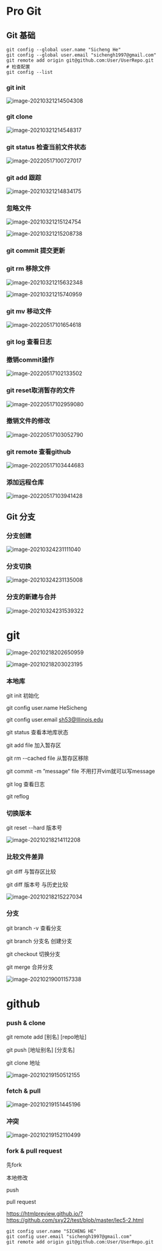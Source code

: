  

# Pro Git

## Git 基础

```
git config --global user.name "Sicheng He"
git config --global user.email "sichengh1997@gmail.com"
git remote add origin git@github.com:User/UserRepo.git
# 检查配置
git config --list
```





### git init

![image-20210321214504308](https://gitee.com/sxy22/note_images/raw/master/image-20210321214504308.png)



###  git clone

![image-20210321214548317](https://gitee.com/sxy22/note_images/raw/master/image-20210321214548317.png)



### git status  检查当前文件状态

![image-20220517100727017](https://gitee.com/sxy22/note_images/raw/master/img/image-20220517100727017.png)



###  git add 跟踪

![image-20210321214834175](https://gitee.com/sxy22/note_images/raw/master/image-20210321214834175.png)

### 忽略文件

![image-20210321215124754](https://gitee.com/sxy22/note_images/raw/master/image-20210321215124754.png)

![image-20210321215208738](https://gitee.com/sxy22/note_images/raw/master/image-20210321215208738.png)

### git commit 提交更新

### git rm 移除文件

![image-20210321215632348](https://gitee.com/sxy22/note_images/raw/master/image-20210321215632348.png)

![image-20210321215740959](https://gitee.com/sxy22/note_images/raw/master/image-20210321215740959.png)



### git mv 移动文件

![image-20220517101654618](https://gitee.com/sxy22/note_images/raw/master/img/image-20220517101654618.png)





### git log 查看日志



### 撤销commit操作

![image-20220517102133502](https://gitee.com/sxy22/note_images/raw/master/img/image-20220517102133502.png)

### git reset取消暂存的文件

![image-20220517102959080](https://gitee.com/sxy22/note_images/raw/master/img/image-20220517102959080.png)



### 撤销文件的修改

![image-20220517103052790](https://gitee.com/sxy22/note_images/raw/master/img/image-20220517103052790.png)

### git remote 查看github

![image-20220517103444683](https://gitee.com/sxy22/note_images/raw/master/img/image-20220517103444683.png)



### 添加远程仓库

![image-20220517103941428](https://gitee.com/sxy22/note_images/raw/master/img/image-20220517103941428.png)





## Git 分支



### 分支创建

![image-20210324231111040](https://gitee.com/sxy22/note_images/raw/master/image-20210324231111040.png)



### 分支切换

![image-20210324231135008](https://gitee.com/sxy22/note_images/raw/master/image-20210324231135008.png)

### 分支的新建与合并

![image-20210324231539322](https://gitee.com/sxy22/note_images/raw/master/image-20210324231539322.png)























# git



![image-20210218202650959](https://gitee.com/sxy22/note_images/raw/master/image-20210218202650959.png)

![image-20210218203023195](https://gitee.com/sxy22/note_images/raw/master/image-20210218203023195.png)

### 本地库

git init 初始化

git config user.name HeSicheng

git config user.email sh53@Illinois.edu



git status  查看本地库状态

git add file 加入暂存区

git rm --cached file 从暂存区移除



git commit -m ”message“ file 不用打开vim就可以写message



git log 查看日志

git reflog 

### 切换版本

 git reset --hard 版本号

![image-20210218214112208](https://gitee.com/sxy22/note_images/raw/master/image-20210218214112208.png)

### 比较文件差异

git diff 与暂存区比较

git diff 版本号 与历史比较

![image-20210218215227034](https://gitee.com/sxy22/note_images/raw/master/image-20210218215227034.png)

### 分支

git branch -v 查看分支

git branch 分支名 创建分支

git checkout 切换分支

git merge 合并分支

![image-20210219001157338](https://gitee.com/sxy22/note_images/raw/master/image-20210219001157338.png)

# github

### push & clone

git remote add [别名] [repo地址]

git push [地址别名] [分支名]

git clone 地址

![image-20210219150512155](https://gitee.com/sxy22/note_images/raw/master/image-20210219150512155.png)

### fetch & pull

![image-20210219151445196](https://gitee.com/sxy22/note_images/raw/master/image-20210219151445196.png)

### 冲突

![image-20210219152110499](https://gitee.com/sxy22/note_images/raw/master/image-20210219152110499.png)

### fork & pull request

先fork

本地修改

push

pull request





https://htmlpreview.github.io/?https://github.com/sxy22/test/blob/master/lec5-2.html





```
git config user.name "SICHENG HE"
git config user.email "sichengh1997@gmail.com"
git remote add origin git@github.com:User/UserRepo.git
```







